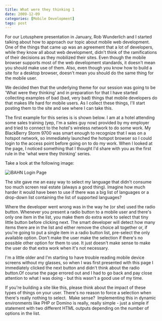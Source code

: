 ```yaml
---
title: What were they thinking 1
date: 2009-12-09
categories: [Mobile Development]
tags: post
---
```


For our Lotusphere presentation in January, Rob Wunderlich and I started talking about how to approach our topic about mobile web development. One of the things that came up was an agreement that a lot of developers, while they know all about web development, didn't think of the ramifications of their decisions as they mobilized their sites. Even though the mobile browser supports most of the web development standards, it doesn't mean you should make use of them. Also, even though you know how to build a site for a desktop browser, doesn't mean you should do the same thing for the mobile user.

We decided then that the underlying theme for our session was going to be 'What were they thinking' and in preparation for that I have started collecting examples of bad (bad, very bad) things that mobile developers do that makes life hard for mobile users. As I collect these things, I'll start posting them to the site and see where I can take this.

The first example for this series is is shown below. I am at a hotel attending some sales training (yep, I'm a sales guy now) provided by my employer and tried to connect to the hotel's wireless network to do some work. My BlackBerry Storm 9700 was smart enough to recognize that I was on a hotspot network, so immediately launched the hotspot browser so I could login to the access point before going on to do my work. When I looked at the page, I noticed something that I thought I'd share with you as the first rule in the 'what were they thinking' series.

Take a look at the following image:

![iBAHN Login Page](images/stories/screenshot-dec0809-123242p.jpg "iBAHN Login Page")

The site gave me an easy way to select my language that didn't consume too much screen real estate (always a good thing). Imagine how much harder it would have been to use if there was a big list of languages or a drop-down list containing the list of supported languages?

Where the developer went wrong was in the way he (or she) used the radio button. Whenever you present a radio button to a mobile user and there's only one item in the list, you make them do extra work to select that tiny little button before clicking next. The smart developer will detect how many items there are in the list and either remove the choice all together or, if you're going to put a single item in a radio button list, pre-select the only available option. Don't make the user make the selection if there's no possible other option for them to use. It just doesn't make sense to make the user do that extra work when it's not necessary. 

I'm a little older and I'm starting to have trouble reading mobile device screens without my glasses, so when I was first presented with this page I immediately clicked the next button and didn't think about the radio button.Of course the page errored out and I had to go back and pay close attention to what I was doing - but this wasn't a good use of my time.

If you're building a site like this, please think about the impact of these types of things on your user. There's no reason to force a selection when there's really nothing to select.  Make sense?  Implementing this in dynamic environments like PHP or Domino is really, really simple - just a simple if statement with two different HTML outputs depending on the number of options in the list.
